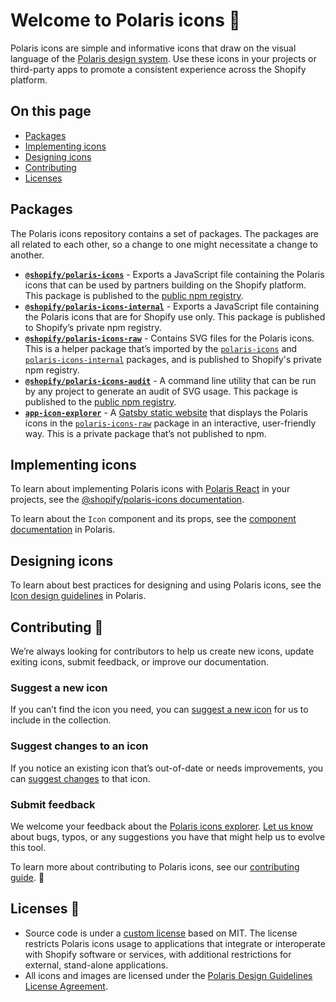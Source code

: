# Welcome to Polaris icons 👋

Polaris icons are simple and informative icons that draw on the visual language of the [Polaris design system](https://polaris.shopify.com). Use these icons in your projects or third-party apps to promote a consistent experience across the Shopify platform.

## On this page

- [Packages](#packages)
- [Implementing icons](#implementing-icons)
- [Designing icons](#designing-icons)
- [Contributing](#contributing)
- [Licenses](#licenses)

## Packages

The Polaris icons repository contains a set of packages. The packages are all related to each other, so a change to one might necessitate a change to another.

- [**`@shopify/polaris-icons`**](./packages/polaris-icons) - Exports a JavaScript file containing the Polaris icons that can be used by partners building on the Shopify platform. This package is published to the [public npm registry](https://www.npmjs.com/package/@shopify/polaris-icons).
- [**`@shopify/polaris-icons-internal`**](./packages/polaris-icons-internal) - Exports a JavaScript file containing the Polaris icons that are for Shopify use only. This package is published to Shopify’s private npm registry.
- [**`@shopify/polaris-icons-raw`**](./packages/polaris-icons-raw) - Contains SVG files for the Polaris icons. This is a helper package that’s imported by the [`polaris-icons`](./packages/polaris-icons) and [`polaris-icons-internal`](./packages/polaris-icons-internal) packages, and is published to Shopify's private npm registry.
- [**`@shopify/polaris-icons-audit`**](./packages/polaris-icons-audit) - A command line utility that can be run by any project to generate an audit of SVG usage. This package is published to the [public npm registry](https://www.npmjs.com/package/@shopify/polaris-icons).
- [**`app-icon-explorer`**](./packages/app-icon-explorer) - A [Gatsby static website](https://polaris-icons.shopify.com) that displays the Polaris icons in the [`polaris-icons-raw`](./packages/polaris-icons-raw) package in an interactive, user-friendly way. This is a private package that’s not published to npm.

## Implementing icons

To learn about implementing Polaris icons with [Polaris React](https://github.com/Shopify/polaris-react) in your projects, see the [@shopify/polaris-icons documentation](https://github.com/Shopify/polaris-icons/tree/master/packages/polaris-icons).

To learn about the `Icon` component and its props, see the [component documentation](https://polaris.shopify.com/components/images-and-icons/icon) in Polaris.

## Designing icons

To learn about best practices for designing and using Polaris icons, see the [Icon design guidelines](https://polaris.shopify.com/design/icons) in Polaris.

## Contributing 🙌

We’re always looking for contributors to help us create new icons, update exiting icons, submit feedback, or improve our documentation.

### Suggest a new icon

If you can’t find the icon you need, you can [suggest a new icon](https://github.com/Shopify/polaris-icons/issues/new?assignees=&labels=New&template=submit-a-new-icon.md&title=%5BSubmission%5D+Icon+name) for us to include in the collection.

### Suggest changes to an icon

If you notice an existing icon that’s out-of-date or needs improvements, you can [suggest changes](https://github.com/Shopify/polaris-icons/issues/new?assignees=&labels=Update&template=suggest-changes-to-an-existing-icon.md&title=%5BSubmission%5D) to that icon.

### Submit feedback

We welcome your feedback about the [Polaris icons explorer](https://polaris-icons.shopify.com/). [Let us know](https://github.com/Shopify/polaris-icons/issues/new?assignees=HYPD&labels=&template=feedback-for-polaris-icons-ui.md&title=%5BFeedback%5D) about bugs, typos, or any suggestions you have that might help us to evolve this tool.

To learn more about contributing to Polaris icons, see our [contributing guide](https://github.com/Shopify/polaris-icons/blob/master/CONTRIBUTING.md). 👀

## Licenses 📝

- Source code is under a [custom license](https://github.com/Shopify/polaris-icons/blob/master/LICENSE.md) based on MIT. The license restricts Polaris icons usage to applications that integrate or interoperate with Shopify software or services, with additional restrictions for external, stand-alone applications.
- All icons and images are licensed under the [Polaris Design Guidelines License Agreement](https://polaris.shopify.com/legal/license).
